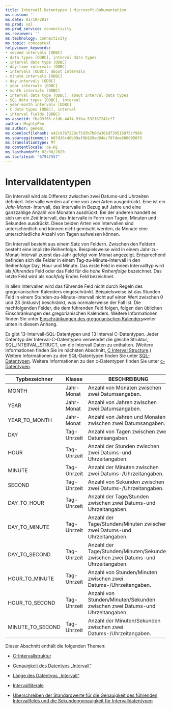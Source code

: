 ```yaml
---
title: Intervall Datentypen | Microsoft-Dokumentation
ms.custom: ''
ms.date: 01/19/2017
ms.prod: sql
ms.prod_service: connectivity
ms.reviewer: ''
ms.technology: connectivity
ms.topic: conceptual
helpviewer_keywords:
- second intervals [ODBC]
- data types [ODBC], interval data types
- interval data type [ODBC]
- day-time intervals [ODBC]
- intervals [ODBC], about intervals
- minute intervals [ODBC]
- day intervals [ODBC]
- year intervals [ODBC]
- month intervals [ODBC]
- interval data type [ODBC], about interval data types
- SQL data types [ODBC], interval
- year-month intervals [ODBC]
- C data types [ODBC], interval
- interval fields [ODBC]
ms.assetid: fba93f65-c1db-44f4-91ba-532f87241cf7
author: MightyPen
ms.author: genemi
ms.openlocfilehash: a42c8767228c75d3b7b0da308d739516875cf966
ms.sourcegitcommit: b87d36c46b39af8b929ad94ec707dee8800950f5
ms.translationtype: MT
ms.contentlocale: de-DE
ms.lasthandoff: 02/08/2020
ms.locfileid: "67947557"
---
```

# <a name="interval-data-types"></a>Intervalldatentypen
Ein Intervall wird als Differenz zwischen zwei Datums-und Uhrzeiten definiert. Intervalle werden auf eine von zwei Arten ausgedrückt. Eine ist ein *Jahr-Monat-* Intervall, das Intervalle in Bezug auf Jahre und eine ganzzahlige Anzahl von Monaten ausdrückt. Bei der anderen handelt es sich um ein *Zeit* Intervall, das Intervalle in Form von Tagen, Minuten und Sekunden ausdrückt. Diese beiden Arten von Intervallen sind unterschiedlich und können nicht gemischt werden, da Monate eine unterschiedliche Anzahl von Tagen aufweisen können.  
  
 Ein Intervall besteht aus einem Satz von Feldern. Zwischen den Feldern besteht eine implizite Reihenfolge. Beispielsweise wird in einem Jahr-zu-Monat-Intervall zuerst das Jahr gefolgt vom Monat angezeigt. Entsprechend befinden sich die Felder in einem Tag-zu-Minute-Intervall in den Reihenfolge Day, Hour und Minute. Das erste Feld in einem Intervalltyp wird als *führendes* Feld oder das Feld für die *hohe Reihenfolge* bezeichnet. Das letzte Feld wird als *nachfolg* Endes Feld bezeichnet.  
  
 In allen Intervallen wird das führende Feld nicht durch Regeln des gregorianischen Kalenders eingeschränkt. Beispielsweise ist das Stunden Feld in einem Stunden-zu-Minute-Intervall nicht auf einen Wert zwischen 0 und 23 (inklusiv) beschränkt, was normalerweise der Fall ist. Die nachfolgenden Felder, die dem führenden Feld folgen, folgen den üblichen Einschränkungen des gregorianischen Kalenders. Weitere Informationen finden Sie unter [Einschränkungen des gregorianischen Kalenders](../../../odbc/reference/appendixes/constraints-of-the-gregorian-calendar.md)weiter unten in diesem Anhang.  
  
 Es gibt 13-Intervall-SQL-Datentypen und 13 Interval C-Datentypen. Jeder Datentyp der Interval-C-Datentypen verwendet die gleiche Struktur, SQL_INTERVAL_STRUCT, um die Intervall Daten zu enthalten. (Weitere Informationen finden Sie im nächsten Abschnitt, [C Interval Structure](../../../odbc/reference/appendixes/c-interval-structure.md).) Weitere Informationen zu den SQL-Datentypen finden Sie unter [SQL-Datentypen](../../../odbc/reference/appendixes/sql-data-types.md). Weitere Informationen zu den c-Datentypen finden Sie unter [c-Datentypen](../../../odbc/reference/appendixes/c-data-types.md).  
  
|Typbezeichner|Klasse|BESCHREIBUNG|  
|---------------------|-----------|-----------------|  
|MONTH|Jahr-Monat|Anzahl von Monaten zwischen zwei Datumsangaben.|  
|YEAR|Jahr-Monat|Anzahl von Jahren zwischen zwei Datumsangaben.|  
|YEAR_TO_MONTH|Jahr-Monat|Anzahl von Jahren und Monaten zwischen zwei Datumsangaben.|  
|DAY|Tag-Uhrzeit|Anzahl von Tagen zwischen zwei Datumsangaben.|  
|HOUR|Tag-Uhrzeit|Anzahl der Stunden zwischen zwei Datums-und Uhrzeitangaben.|  
|MINUTE|Tag-Uhrzeit|Anzahl der Minuten zwischen zwei Datums-/Uhrzeitangaben.|  
|SECOND|Tag-Uhrzeit|Anzahl von Sekunden zwischen zwei Datums-/Uhrzeitangaben.|  
|DAY_TO_HOUR|Tag-Uhrzeit|Anzahl der Tage/Stunden zwischen zwei Datums-und Uhrzeitangaben.|  
|DAY_TO_MINUTE|Tag-Uhrzeit|Anzahl der Tage/Stunden/Minuten zwischen zwei Datums-und Uhrzeitangaben.|  
|DAY_TO_SECOND|Tag-Uhrzeit|Anzahl der Tage/Stunden/Minuten/Sekunden zwischen zwei Datums-und Uhrzeitangaben.|  
|HOUR_TO_MINUTE|Tag-Uhrzeit|Anzahl von Stunden/Minuten zwischen zwei Datums-/Uhrzeitangaben.|  
|HOUR_TO_SECOND|Tag-Uhrzeit|Anzahl von Stunden/Minuten/Sekunden zwischen zwei Datums-und Uhrzeitangaben.|  
|MINUTE_TO_SECOND|Tag-Uhrzeit|Anzahl der Minuten/Sekunden zwischen zwei Datums-/Uhrzeitangaben.|  
  
 Dieser Abschnitt enthält die folgenden Themen:  
  
-   [C-Intervallstruktur](../../../odbc/reference/appendixes/c-interval-structure.md)  
  
-   [Genauigkeit des Datentyps „Intervall“](../../../odbc/reference/appendixes/interval-data-type-precision.md)  
  
-   [Länge des Datentyps „Intervall“](../../../odbc/reference/appendixes/interval-data-type-length.md)  
  
-   [Intervallliterale](../../../odbc/reference/appendixes/interval-literals.md)  
  
-   [Überschreiben der Standardwerte für die Genauigkeit des führenden Intervallfelds und die Sekundengenauigkeit für Intervalldatentypen](../../../odbc/reference/appendixes/overriding-default-leading-and-seconds-precision-for-interval-data-types.md)
